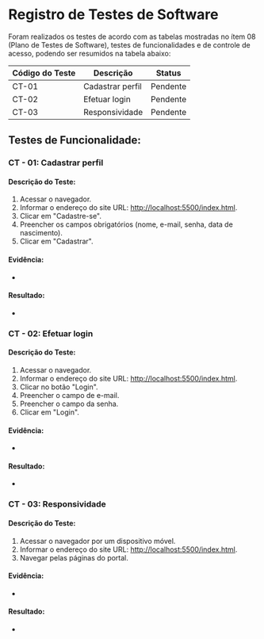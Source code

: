 # Registro de Testes de Software

Foram realizados os testes de acordo com as tabelas mostradas no ítem 08 (Plano de Testes de Software), testes de funcionalidades e de controle de acesso, podendo ser resumidos na tabela abaixo:

| Código do Teste | Descrição | Status |
|---------------------|-----------------------|-------------|
| CT-01 | Cadastrar perfil | Pendente |
| CT-02 | Efetuar login | Pendente |
| CT-03 | Responsividade | Pendente |

## Testes de Funcionalidade:

### CT - 01: Cadastrar perfil

#### Descrição do Teste:
1. Acessar o navegador.
2. Informar o endereço do site URL: [http://localhost:5500/index.html](http://localhost:5500/index.html).
3. Clicar em "Cadastre-se".
4. Preencher os campos obrigatórios (nome, e-mail, senha, data de nascimento).
5. Clicar em "Cadastrar".

#### Evidência:
-

#### Resultado:
-

### CT - 02: Efetuar login

#### Descrição do Teste:
1. Acessar o navegador.
2. Informar o endereço do site URL: [http://localhost:5500/index.html](http://localhost:5500/index.html).
3. Clicar no botão "Login".
4. Preencher o campo de e-mail.
5. Preencher o campo da senha.
6. Clicar em "Login".

#### Evidência:
-

#### Resultado:
-
### CT - 03: Responsividade

#### Descrição do Teste:
1. Acessar o navegador por um dispositivo móvel.
2. Informar o endereço do site URL: [http://localhost:5500/index.html](http://localhost:5500/index.html).
3. Navegar pelas páginas do portal.

#### Evidência:
-

#### Resultado:
-
